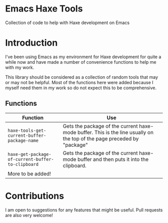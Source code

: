 # Emacs Haxe Tools
Collection of code to help with Haxe development on Emacs

# Introduction
I've been using Emacs as my environment for Haxe development for quite a while now and have made a number of convenience functions to help me with my work. 

This library should be considered as a collection of random tools that may or may not be helpful. Most of the functions here were added because I myself need them in my work so do not expect this to be comprehensive. 

## Functions
Function | Use 
---------|----
`haxe-tools-get-current-buffer-package-name` | Gets the package of the current haxe-mode buffer. This is the line usually on the top of the page preceded by "package"
`haxe-get-package-of-current-buffer-to-clipboard` | Gets the package of the current haxe-mode buffer and then puts it into the clipboard.
More to be added! | 

# Contributions
I am open to suggestions for any features that might be useful. Pull requests are also very welcome!
